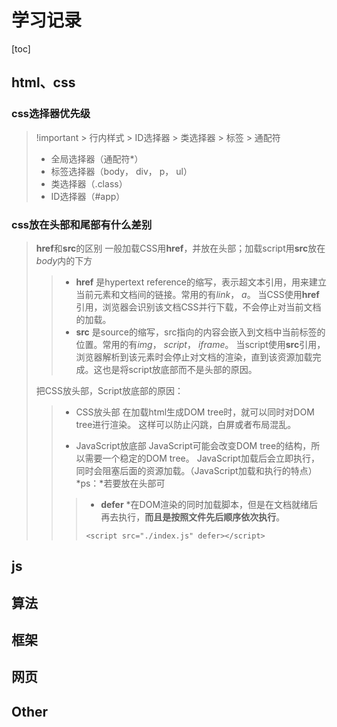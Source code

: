 # 学习记录
[toc]
## html、css

### css选择器优先级
> !important > 行内样式 > ID选择器 > 类选择器 > 标签 > 通配符
> * 全局选择器（通配符*）
> * 标签选择器（body， div， p， ul）
> * 类选择器（.class）
> * ID选择器（#app）

### css放在头部和尾部有什么差别
> **href**和**src**的区别
> 一般加载CSS用**href**，并放在头部；加载script用**src**放在*body*内的下方
>> * **href**
>> 是hypertext reference的缩写，表示超文本引用，用来建立当前元素和文档间的链接。常用的有*link*， *a*。
>> 当CSS使用**href**引用，浏览器会识别该文档CSS并行下载，不会停止对当前文档的加载。
>> * **src**
>> 是source的缩写，src指向的内容会嵌入到文档中当前标签的位置。常用的有*img*， *script*， *iframe*。
>> 当script使用**src**引用，浏览器解析到该元素时会停止对文档的渲染，直到该资源加载完成。这也是将script放底部而不是头部的原因。
>> 
> 把CSS放头部，Script放底部的原因：
>> * CSS放头部
>> 在加载html生成DOM tree时，就可以同时对DOM tree进行渲染。
>> 这样可以防止闪跳，白屏或者布局混乱。
>> 
>> * JavaScript放底部
>> JavaScript可能会改变DOM tree的结构，所以需要一个稳定的DOM tree。
>> JavaScript加载后会立即执行，同时会阻塞后面的资源加载。（JavaScript加载和执行的特点）
>> *ps：*若要放在头部可
>>> * **defer**
>>> \*在DOM渲染的同时加载脚本，但是在文档就绪后再去执行，**而且是按照文件先后顺序依次执行**。
>>> ```
>>> <script src="./index.js" defer></script>
>>> ```

## js

## 算法

## 框架

## 网页

## Other

